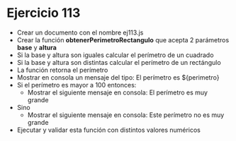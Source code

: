 # Ejercicio 113

* Crear un documento con el nombre ej113.js
* Crear la función **obtenerPerimetroRectangulo** que acepta 2 parámetros **base** y **altura**
* Si la base y altura son iguales calcular el perímetro de un cuadrado
* Si la base y altura son distintas calcular el perímetro de un rectángulo
* La función retorna el perímetro
* Mostrar en consola un mensaje del tipo: El perímetro es ${perimetro}
* Si el perímetro es mayor a 100 entonces:
  * Mostrar el siguiente mensaje en consola: El perímetro es muy grande
* Sino
  * Mostrar el siguiente mensaje en consola: Este perímetro no es muy grande
* Ejecutar y validar esta función con distintos valores numéricos